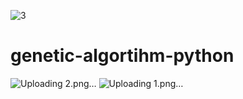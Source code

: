 ![3](https://github.com/Clean-Coder-AI/genetic-algortihm-python/assets/59927837/de38c08b-096c-4fa4-9692-e42e52890953)
# genetic-algortihm-python
![Uploading 2.png…]()
![Uploading 1.png…]()

